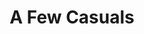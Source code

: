 ---
ee_id: '2215'
site: '1'
type: '2'
url: 2012-022-a-few-casuals
title: A Few Casuals
year: '2012'
display_year: '2012'
medium: Pink Ugg® footware, 99.9% pure lead ingots
dims:
pitch: "​Uggs with a lead ignot in them"
ps:
live_url:
related: "[120] 2011-114 A Few Casuals - 2011-114-a-few-casuals"
youtube:
related_code:
imgs: a-few-casuals-2012-022-full-1-skur2-database-ESJ.jpg
subheading:
download:
add_credit:
add_credits:
commission:
layout: things-i-made
---